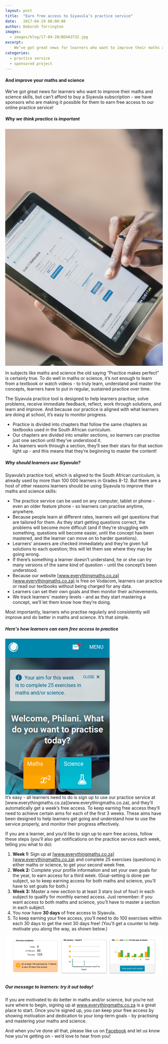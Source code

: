 ```yaml
---
layout: post
title:  "Earn free access to Siyavula’s practice service"
date:   2017-04-19 08:00:00
author: Deborah Torrington
images:
  - images/blog/17-04-20/BO4A3732.jpg
excerpt:
    We’ve got great news for learners who want to improve their maths and science skills, but can’t afford to buy a Siyavula subscription - we have sponsors who are making it possible for them to earn free access to our online practice service!  
categories:
  - practice service
  - sponsored project
---
```


#### And improve your maths and science

We’ve got great news for learners who want to improve their maths and science skills, but can’t afford to buy a Siyavula subscription - we have sponsors who are making it possible for them to earn free access to our online practice service! 

##### Why we think practice is important

<div class="medium-6 large-6 columns right">
        <img src="/images/blog/17-04-20/BO4A3854.jpg">
</div>

In subjects like maths and science the old saying “Practice makes perfect” is certainly true. To do well in maths or science, it’s not enough to learn from a textbook or watch videos - to truly learn, understand and master the concepts, learners have to put in regular, sustained practice over time.

The Siyavula practice tool is designed to help learners practise, solve problems, receive immediate feedback, reflect, work through solutions, and learn and improve. And because our practice is aligned with what learners are doing at school, it’s easy to monitor progress.

- Practice is divided into chapters that follow the same chapters as textbooks used in the South African curriculum.
- Our chapters are divided into smaller sections, so learners can practise just one section until they’ve understood it.
- As learners work through a section, they’ll see their stars for that section light up - and this means that they’re beginning to master the content!

##### Why should learners use Siyavula?

Siyavula’s practice tool, which is aligned to the South African curriculum, is already used by more than 100 000 learners in Grades 8-12. But there are a host of other reasons learners should be using Siyavula to improve their maths and science skills:

- The practice service can be used on any computer, tablet or phone - even an older feature phone - so learners can practise anytime, anywhere.
- Because people learn at different rates, learners will get questions that are tailored for them. As they start getting questions correct, the problems will become more difficult (and if they’re struggling with something, questions will become easier, until the concept has been mastered, and the learner can move on to harder questions).
- Learners’ answers are checked immediately and they’re given full solutions to each question; this will let them see where they may be going wrong.
- If there’s something a learner doesn’t understand, he or she can try many versions of the same kind of question - until the concept’s been understood.
- Because our website [www.everythingmaths.co.za](www.everythingmaths.co.za) is free on Vodacom, learners can practice or read our textbooks without being charged for any data.
- Learners can set their own goals and then monitor their achievements.
- We track learners’ mastery levels - and as they start mastering a concept, we’ll let them know how they’re doing.

Most importantly, learners who practise regularly and consistently will improve and do better in maths and science. It’s that simple.

##### Here's how learners can earn free access to practice

<div class="medium-5 large-5 columns right">
        <img src="/images/blog/17-04-20/aims.png">
</div>
It’s easy - all learners need to do is sign up to use our practice service at [www.everythingmaths.co.za](www.everythingmaths.co.za), and they’ll automatically get a week’s free access. To keep earning free access they’ll need to achieve certain aims for each of the first 3 weeks. These aims have been designed to help learners get going and understand how to use the service properly, and monitor their progress effectively.

If you are a learner, and you’d like to sign up to earn free access, follow these steps (you'll also get notifications on the practice service each week, telling you what to do):

1. **Week 1:** Sign up at [www.everythingmaths.co.za](www.everythingmaths.co.za) and complete 25 exercises (questions) in either maths or science, to get your second week free.
2. **Week 2:** Complete your profile information and set your own goals for the year, to earn access for a third week. (Goal-setting is done per subject, so to keep earning access for both maths and science, you’ll have to set goals for both.)
3. **Week 3:** Master a new section to at least 3 stars (out of four) in each subject to qualify for monthly earned access. Just remember: if you want access to both maths and science, you’ll have to master a section in each subject.
4. You now have **30 days** of free access to Siyavula.
5. To keep earning your free access, you’ll need to do 100 exercises within each 30 days to get the next 30 days free! (You'll get a counter to help motivate you along the way, as shown below.)

<img src="/images/blog/17-04-20/widget.png">

##### Our message to learners: try it out today!

If you are motivated to do better in maths and/or science, but you’re not sure where to begin, signing up at www.everythingmaths.co.za is a great place to start. Once you’re signed up, you can keep your free access by showing motivation and dedication to your long-term goals - by practising and mastering your maths and science.

And when you’ve done all that, please like us on [Facebook](https://www.facebook.com/siyavula) and let us know how you’re getting on - we’d love to hear from you!

